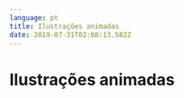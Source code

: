 ```yaml
---
language: pt
title: Ilustrações animadas
date: 2019-07-31T02:08:13.582Z
---
```

# Ilustrações animadas
